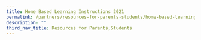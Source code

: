 ```yaml
---
title: Home Based Learning Instructions 2021
permalink: /partners/resources-for-parents-students/home-based-learning-instructions-2021
description: ""
third_nav_title: Resources for Parents,Students
---
```

